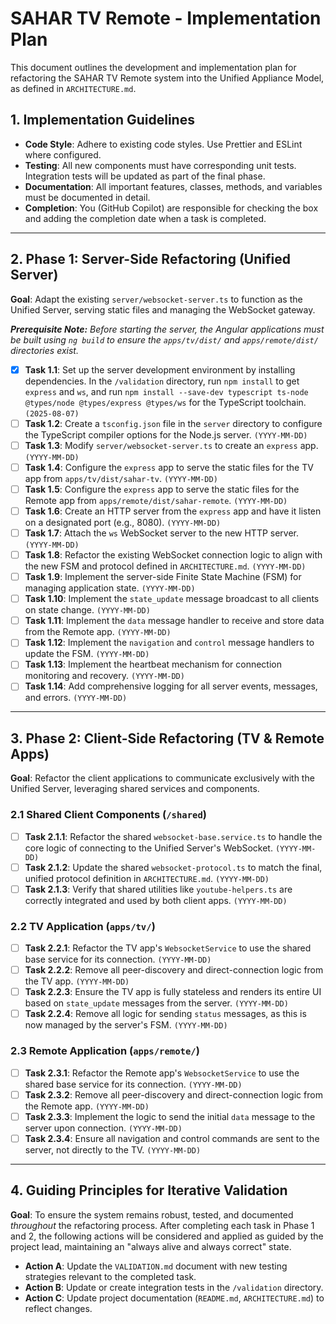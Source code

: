 # SAHAR TV Remote - Implementation Plan

This document outlines the development and implementation plan for refactoring the SAHAR TV Remote system into the Unified Appliance Model, as defined in `ARCHITECTURE.md`.

## 1. Implementation Guidelines

-   **Code Style**: Adhere to existing code styles. Use Prettier and ESLint where configured.
-   **Testing**: All new components must have corresponding unit tests. Integration tests will be updated as part of the final phase.
-   **Documentation**: All important features, classes, methods, and variables must be documented in detail.
-   **Completion**: You (GitHub Copilot) are responsible for checking the box and adding the completion date when a task is completed.

---

## 2. Phase 1: Server-Side Refactoring (Unified Server)

**Goal**: Adapt the existing `server/websocket-server.ts` to function as the Unified Server, serving static files and managing the WebSocket gateway.

***Prerequisite Note:*** *Before starting the server, the Angular applications must be built using `ng build` to ensure the `apps/tv/dist/` and `apps/remote/dist/` directories exist.*

-   [x] **Task 1.1**: Set up the server development environment by installing dependencies. In the `/validation` directory, run `npm install` to get `express` and `ws`, and run `npm install --save-dev typescript ts-node @types/node @types/express @types/ws` for the TypeScript toolchain. `(2025-08-07)`
-   [ ] **Task 1.2**: Create a `tsconfig.json` file in the `server` directory to configure the TypeScript compiler options for the Node.js server. `(YYYY-MM-DD)`
-   [ ] **Task 1.3**: Modify `server/websocket-server.ts` to create an `express` app. `(YYYY-MM-DD)`
-   [ ] **Task 1.4**: Configure the `express` app to serve the static files for the TV app from `apps/tv/dist/sahar-tv`. `(YYYY-MM-DD)`
-   [ ] **Task 1.5**: Configure the `express` app to serve the static files for the Remote app from `apps/remote/dist/sahar-remote`. `(YYYY-MM-DD)`
-   [ ] **Task 1.6**: Create an HTTP server from the `express` app and have it listen on a designated port (e.g., 8080). `(YYYY-MM-DD)`
-   [ ] **Task 1.7**: Attach the `ws` WebSocket server to the new HTTP server. `(YYYY-MM-DD)`
-   [ ] **Task 1.8**: Refactor the existing WebSocket connection logic to align with the new FSM and protocol defined in `ARCHITECTURE.md`. `(YYYY-MM-DD)`
-   [ ] **Task 1.9**: Implement the server-side Finite State Machine (FSM) for managing application state. `(YYYY-MM-DD)`
-   [ ] **Task 1.10**: Implement the `state_update` message broadcast to all clients on state change. `(YYYY-MM-DD)`
-   [ ] **Task 1.11**: Implement the `data` message handler to receive and store data from the Remote app. `(YYYY-MM-DD)`
-   [ ] **Task 1.12**: Implement the `navigation` and `control` message handlers to update the FSM. `(YYYY-MM-DD)`
-   [ ] **Task 1.13**: Implement the heartbeat mechanism for connection monitoring and recovery. `(YYYY-MM-DD)`
-   [ ] **Task 1.14**: Add comprehensive logging for all server events, messages, and errors. `(YYYY-MM-DD)`

---

## 3. Phase 2: Client-Side Refactoring (TV & Remote Apps)

**Goal**: Refactor the client applications to communicate exclusively with the Unified Server, leveraging shared services and components.

### 2.1 Shared Client Components (`/shared`)
-   [ ] **Task 2.1.1**: Refactor the shared `websocket-base.service.ts` to handle the core logic of connecting to the Unified Server's WebSocket. `(YYYY-MM-DD)`
-   [ ] **Task 2.1.2**: Update the shared `websocket-protocol.ts` to match the final, unified protocol definition in `ARCHITECTURE.md`. `(YYYY-MM-DD)`
-   [ ] **Task 2.1.3**: Verify that shared utilities like `youtube-helpers.ts` are correctly integrated and used by both client apps. `(YYYY-MM-DD)`

### 2.2 TV Application (`apps/tv/`)
-   [ ] **Task 2.2.1**: Refactor the TV app's `WebsocketService` to use the shared base service for its connection. `(YYYY-MM-DD)`
-   [ ] **Task 2.2.2**: Remove all peer-discovery and direct-connection logic from the TV app. `(YYYY-MM-DD)`
-   [ ] **Task 2.2.3**: Ensure the TV app is fully stateless and renders its entire UI based on `state_update` messages from the server. `(YYYY-MM-DD)`
-   [ ] **Task 2.2.4**: Remove all logic for sending `status` messages, as this is now managed by the server's FSM. `(YYYY-MM-DD)`

### 2.3 Remote Application (`apps/remote/`)
-   [ ] **Task 2.3.1**: Refactor the Remote app's `WebsocketService` to use the shared base service for its connection. `(YYYY-MM-DD)`
-   [ ] **Task 2.3.2**: Remove all peer-discovery and direct-connection logic from the Remote app. `(YYYY-MM-DD)`
-   [ ] **Task 2.3.3**: Implement the logic to send the initial `data` message to the server upon connection. `(YYYY-MM-DD)`
-   [ ] **Task 2.3.4**: Ensure all navigation and control commands are sent to the server, not directly to the TV. `(YYYY-MM-DD)`

---

## 4. Guiding Principles for Iterative Validation

**Goal**: To ensure the system remains robust, tested, and documented *throughout* the refactoring process. After completing each task in Phase 1 and 2, the following actions will be considered and applied as guided by the project lead, maintaining an "always alive and always correct" state.

-   **Action A**: Update the `VALIDATION.md` document with new testing strategies relevant to the completed task.
-   **Action B**: Update or create integration tests in the `/validation` directory.
-   **Action C**: Update project documentation (`README.md`, `ARCHITECTURE.md`) to reflect changes.
